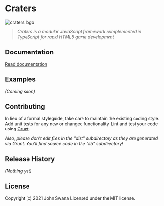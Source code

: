 # Craters
![craters logo](https://swashvirus.github.io/craters/media/craters.gif)
> _Craters is a modular JavaScript framework reimplemented in TypeScript for rapid HTML5 game development_

## Documentation
[Read documentation](https://swashvirus.github.io/craters/index.html)

## Examples
_(Coming soon)_

## Contributing
In lieu of a formal styleguide, take care to maintain the existing coding style. Add unit tests for any new or changed functionality. Lint and test your code using [Grunt](http://gruntjs.com/).

_Also, please don't edit files in the "dist" subdirectory as they are generated via Grunt. You'll find source code in the "lib" subdirectory!_

## Release History
_(Nothing yet)_

## License
Copyright (c) 2021 John Swana 
Licensed under the MIT license.
